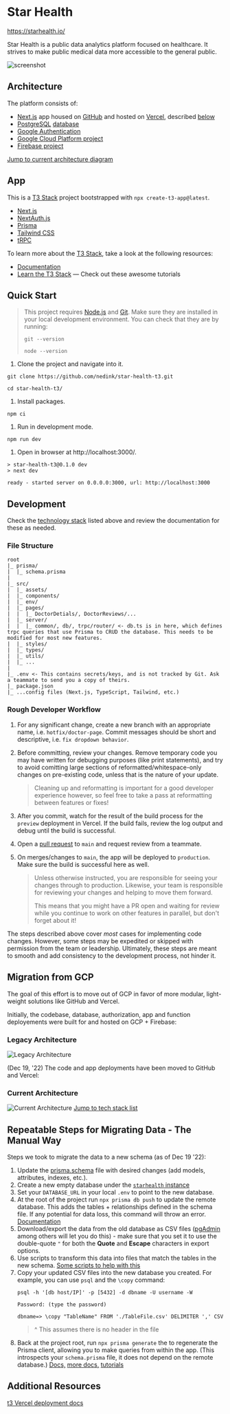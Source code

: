 # Star Health

https://starhealth.io/

Star Health is a public data analytics platform focused on healthcare. It strives to make public medical data more accessible to the general public.

![screenshot](public/images/ScreenGrabHomepage.png)



## Architecture

The platform consists of:
- [Next.js](https://nextjs.org/) app housed on [GitHub](https://github.com/nedink/star-health-t3) and hosted on [Vercel](https://vercel.com/), described [below](#app)
- [PostgreSQL](https://www.postgresql.org/) [database](https://console.cloud.google.com/sql/instances/starhealth/overview?project=starhealth-io)
- [Google Authentication](https://firebase.google.com/docs/auth)
- [Google Cloud Platform project](https://console.cloud.google.com/welcome?project=starhealth-io)
- [Firebase project](https://console.firebase.google.com/project/starhealth-io/overview)

[Jump to current architecture diagram](#current-architecture)

## App

This is a [T3 Stack](https://create.t3.gg/) project bootstrapped with `npx create-t3-app@latest`.

- [Next.js](https://nextjs.org)
- [NextAuth.js](https://next-auth.js.org)
- [Prisma](https://prisma.io)
- [Tailwind CSS](https://tailwindcss.com)
- [tRPC](https://trpc.io)

To learn more about the [T3 Stack](https://create.t3.gg/), take a look at the following resources:

- [Documentation](https://create.t3.gg/)
- [Learn the T3 Stack](https://create.t3.gg/en/faq#what-learning-resources-are-currently-available) — Check out these awesome tutorials

## Quick Start

>This project requires [Node.js](https://nodejs.org/en/) and [Git](https://git-scm.com/). Make sure they are installed in your local development environment. You can check that they are by running:
>```
>git --version
>
>node --version
>```

1. Clone the project and navigate into it.
```
git clone https://github.com/nedink/star-health-t3.git

cd star-health-t3/
```

1. Install packages.
```
npm ci
```

1. Run in development mode.
```
npm run dev
```

1. Open in browser at http://localhost:3000/.
```
> star-health-t3@0.1.0 dev
> next dev

ready - started server on 0.0.0.0:3000, url: http://localhost:3000
```


## Development

Check the [technology stack](#app) listed above and review the documentation for these as needed.

### File Structure
```
root
|_ prisma/
|  |_ schema.prisma
|
|_ src/
|  |_ assets/
|  |_ components/
|  |_ env/
|  |_ pages/
|  |  |_ DoctorDetials/, DoctorReviews/...
|  |_ server/
|  |  |_ common/, db/, trpc/router/ <- db.ts is in here, which defines trpc queries that use Prisma to CRUD the database. This needs to be modified for most new features.
|  |_ styles/
|  |_ types/
|  |_ utils/
|  |_ ...
|
|_ .env <- This contains secrets/keys, and is not tracked by Git. Ask a teammate to send you a copy of theirs.
|_ package.json
|_ ...config files (Next.js, TypeScript, Tailwind, etc.)
```

### Rough Developer Workflow

1. For any significant change, create a new branch with an appropriate name, i.e. `hotfix/doctor-page`. Commit messages should be short and descriptive, i.e. `fix dropdown behavior`.

1. Before committing, review your changes. Remove temporary code you may have written for debugging purposes (like print statements), and try to avoid comitting large sections of reformatted/whitespace-only changes on pre-existing code, unless that is the nature of your update. 

    > Cleaning up and reformatting is important for a good developer experience however, so feel free to take a pass at reformatting between features or fixes!

1. After you commit, watch for the result of the build process for the `preview` deployment in Vercel. If the build fails, review the log output and debug until the build is successful. 

1. Open a [pull request](https://github.com/nedink/star-health-t3/pulls) to `main` and request review from a teammate.

1. On merges/changes to `main`, the app will be deployed to `production`. Make sure the build is successful here as well.
    > Unless otherwise instructed, you are responsible for seeing your changes through to production. Likewise, your team is responsible for reviewing your changes and helping to move them forward.
    >
    >This means that you might have a PR open and waiting for review while you continue to work on other features in parallel, but don't forget about it!

The steps described above cover _most_ cases for implementing code changes. However, some steps may be expedited or skipped with permission from the team or leadership. Ultimately, these steps are meant to smooth and add consistency to the development process, not hinder it.


## Migration from GCP

The goal of this effort is to move out of GCP in favor of more modular, light-weight solutions like GitHub and Vercel.

Initially, the codebase, database, authorization, app and function deployements were built for and hosted on GCP + Firebase:

### Legacy Architecture
![Legacy Architecture](public/images/InfraDiagramLegacy.png)

(Dec 19, '22) The code and app deployments have been moved to GitHub and Vercel:

### Current Architecture

![Current Architecture](public/images/InfraDiagramCurrent.png)
[Jump to tech stack list](#architecture)


## Repeatable Steps for Migrating Data - The Manual Way

Steps we took to migrate the data to a new schema (as of Dec 19 '22):
1. Update the [prisma.schema](prisma/schema.prisma) file with desired changes (add models, attributes, indexes, etc.).
1. Create a new empty database under the [`starhealth` instance](https://console.cloud.google.com/sql/instances/starhealth/databases?project=starhealth-io)
1. Set your `DATABASE_URL` in your local `.env` to point to the new database.
1. At the root of the project run `npx prisma db push` to update the remote database. This adds the tables + relationships defined in the schema file. If any potential for data loss, this command will throw an error. [Documentation](https://www.prisma.io/docs/concepts/components/prisma-migrate/db-push)
1. Download/export the data from the old database as CSV files ([pgAdmin](https://www.pgadmin.org/) among others will let you do this) - make sure that you set it to use the double-quote `"` for both the __Quote__ and __Escape__ characters in export options.
1. Use scripts to transform this data into files that match the tables in the new schema. [Some scripts to help with this](https://github.com/nedink/csv-scripts)
1. Copy your updated CSV files into the new database you created. For example, you can use `psql` and the `\copy` command:
    ```
    psql -h '[db host/IP]' -p [5432] -d dbname -U username -W

    Password: (type the password)

    dbname=> \copy "TableName" FROM './TableFile.csv' DELIMITER ',' CSV
    ```
    >^ This assumes there is no header in the file
1. Back at the project root, run `npx prisma generate` the to regenerate the Prisma client, allowing you to make queries from within the app. (This introspects your `schema.prisma` file, it does not depend on the remote database.) [Docs,](https://www.postgresql.org/docs/current/app-psql.html) [more docs,](https://www.postgresguide.com/utilities/psql/) [tutorials](https://tomcam.github.io/postgres/)


## Additional Resources

[t3 Vercel deployment docs](https://create.t3.gg/en/deployment/vercel)
